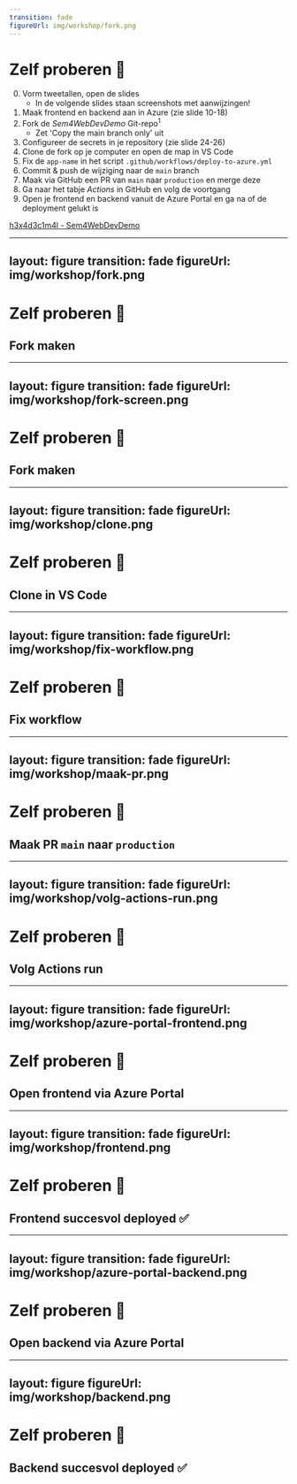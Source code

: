 ```yaml
---
transition: fade
figureUrl: img/workshop/fork.png
---
```


# Zelf proberen 🚀

0. Vorm tweetallen, open de slides
   - In de volgende slides staan screenshots met aanwijzingen!
1. Maak frontend en backend aan in Azure (zie slide 10-18)
2. Fork de _Sem4WebDevDemo_ Git-repo<sup>1</sup>
   - Zet 'Copy the main branch only' uit
3. Configureer de secrets in je repository (zie slide 24-26)
4. Clone de fork op je computer en open de map in VS Code
5. Fix de `app-name` in het script `.github/workflows/deploy-to-azure.yml`
6. Commit & push de wijziging naar de `main` branch
6. Maak via GitHub een PR van `main` naar `production` en merge deze
7. Ga naar het tabje _Actions_ in GitHub en volg de voortgang
8. Open je frontend en backend vanuit de Azure Portal en ga na of de deployment gelukt is

<Footnotes separator>
  <Footnote :number=1><a href="https://github.com/h3x4d3c1m4l/Sem4WebDevDemo" rel="noreferrer" target="_blank">h3x4d3c1m4l - Sem4WebDevDemo</a></Footnote>
</Footnotes>

---
layout: figure
transition: fade
figureUrl: img/workshop/fork.png
---

# Zelf proberen 🚀

## Fork maken

---
layout: figure
transition: fade
figureUrl: img/workshop/fork-screen.png
---

# Zelf proberen 🚀

## Fork maken

---
layout: figure
transition: fade
figureUrl: img/workshop/clone.png
---

# Zelf proberen 🚀

## Clone in VS Code

---
layout: figure
transition: fade
figureUrl: img/workshop/fix-workflow.png
---

# Zelf proberen 🚀

## Fix workflow

---
layout: figure
transition: fade
figureUrl: img/workshop/maak-pr.png
---

# Zelf proberen 🚀

## Maak PR `main` naar `production`

---
layout: figure
transition: fade
figureUrl: img/workshop/volg-actions-run.png
---

# Zelf proberen 🚀

## Volg Actions run

---
layout: figure
transition: fade
figureUrl: img/workshop/azure-portal-frontend.png
---

# Zelf proberen 🚀

## Open frontend via Azure Portal

---
layout: figure
transition: fade
figureUrl: img/workshop/frontend.png
---

# Zelf proberen 🚀

## Frontend succesvol deployed ✅

---
layout: figure
transition: fade
figureUrl: img/workshop/azure-portal-backend.png
---

# Zelf proberen 🚀

## Open backend via Azure Portal

---
layout: figure
figureUrl: img/workshop/backend.png
---

# Zelf proberen 🚀

## Backend succesvol deployed ✅
